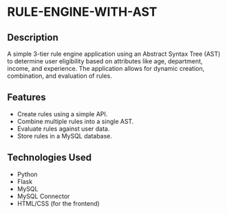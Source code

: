# RULE-ENGINE-WITH-AST

## Description
A simple 3-tier rule engine application using an Abstract Syntax Tree (AST) to determine user eligibility based on attributes like age, department, income, and experience. The application allows for dynamic creation, combination, and evaluation of rules.

## Features
- Create rules using a simple API.
- Combine multiple rules into a single AST.
- Evaluate rules against user data.
- Store rules in a MySQL database.

## Technologies Used
- Python
- Flask
- MySQL
- MySQL Connector
- HTML/CSS (for the frontend)
